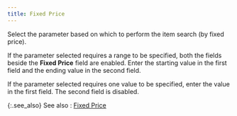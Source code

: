 ```yaml
---
title: Fixed Price
---
```



Select the parameter based on which to perform the item search (by fixed  price).


If the parameter selected requires a range to be specified, both the  fields beside the **Fixed Price**  field are enabled. Enter the starting value in the first field and the  ending value in the second field.


If the parameter selected requires one value to be specified, enter  the value in the first field. The second field is disabled.


{:.see_also}
See also
: [Fixed  Price](JavaScript:RelatedTopics1.Click())<!--Metadata type="DesignerControl" startspan
<object CLASSID="clsid:ADB880A6-D8FF-11CF-9377-00AA003B7A11"
	ID=RelatedTopics1
	TYPE="application/x-oleobject">
</object>-->

<object classid="clsid:ADB880A6-D8FF-11CF-9377-00AA003B7A11" id="RelatedTopics1" type="application/x-oleobject"> 
 <param name="Command" value="Related Topics">
<param name="Window" value="second">
<param name="Item1" value="Fixed Price;{{site.mi_chm}}/finding-items/find-item-details/sales-information/fixed_price_find_items_content.html">
</object><!--Metadata type="DesignerControl" endspan-->
